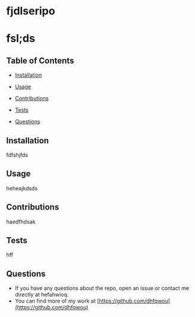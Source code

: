 # fjdlseripo

  
# fsl;ds 
## Table of Contents
* [Installation](#installation)
* [Usage](#usage)
* [Contributions](#contributions)

* [Tests](#tests)
* [Questions](#questions)

## Installation
 fdfshjfds 
## Usage
 heheajkdsds 
## Contributions
haedfhdsak


## Tests
hff 

## Questions 
* If you have any questions about the repo, open an issue or contact me directly at hefahwioq.
* You can find more of my work at [https://github.com/dhfqwou](https://github.com/dhfqwou)
